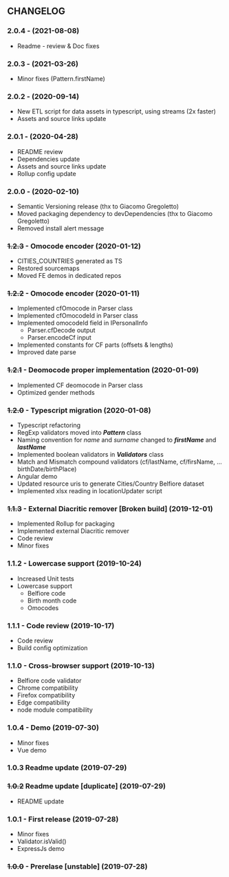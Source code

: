 ## CHANGELOG

### 2.0.4 - (2021-08-08)
* Readme - review & Doc fixes

### 2.0.3 - (2021-03-26)
* Minor fixes (Pattern.firstName)

### 2.0.2 - (2020-09-14)
* New ETL script for data assets in typescript, using streams (2x faster)
* Assets and source links update

### 2.0.1 - (2020-04-28)
* README review
* Dependencies update
* Assets and source links update
* Rollup config update

### 2.0.0 - (2020-02-10)
* Semantic Versioning release (thx to Giacomo Gregoletto)
* Moved packaging dependency to devDependencies (thx to Giacomo Gregoletto)
* Removed install alert message

### ~~1.2.3~~ - Omocode encoder (2020-01-12)
* CITIES_COUNTRIES generated as TS
* Restored sourcemaps
* Moved FE demos in dedicated repos

### ~~1.2.2~~ - Omocode encoder (2020-01-11)
* Implemented cfOmocode in Parser class
* Implemented cfOmocodeId in Parser class
* Implemented omocodeId field in IPersonalInfo
  * Parser.cfDecode output
  * Parser.encodeCf input
* Implemented constants for CF parts (offsets & lengths)
* Improved date parse
  
### ~~1.2.1~~ - Deomocode proper implementation (2020-01-09)
* Implemented CF deomocode in Parser class
* Optimized gender methods

### ~~1.2.0~~ - Typescript migration (2020-01-08)
* Typescript refactoring
* RegExp validators moved into ***Pattern*** class
* Naming convention for *name* and *surname* changed to ***firstName*** and ***lastName***
* Implemented boolean validators in ***Validators*** class
* Match and Mismatch compound validators (cf/lastName, cf/firsName, ... birthDate/birthPlace)
* Angular demo
* Updated resource uris to generate Cities/Country Belfiore dataset
* Implemented xlsx reading in locationUpdater script

### ~~1.1.3~~ - External Diacritic remover [Broken build] (2019-12-01)
* Implemented Rollup for packaging
* Implemented external Diacritic remover
* Code review
* Minor fixes
  
### 1.1.2 - Lowercase support (2019-10-24)
* Increased Unit tests
* Lowercase support
  * Belfiore code
  * Birth month code
  * Omocodes

### 1.1.1 - Code review (2019-10-17)
* Code review
* Build config optimization

### 1.1.0 - Cross-browser support (2019-10-13)
* Belfiore code validator
* Chrome compatibility
* Firefox compatibility
* Edge compatibility
* node module compatibility

### 1.0.4 - Demo (2019-07-30)
* Minor fixes
* Vue demo

### 1.0.3 Readme update (2019-07-29)
### ~~1.0.2~~ Readme update [duplicate] (2019-07-29)
  * README update

### 1.0.1 - First release (2019-07-28)
  * Minor fixes
  * Validator.isValid()
  * ExpressJs demo

### ~~1.0.0~~ - Prerelase [unstable] (2019-07-28)